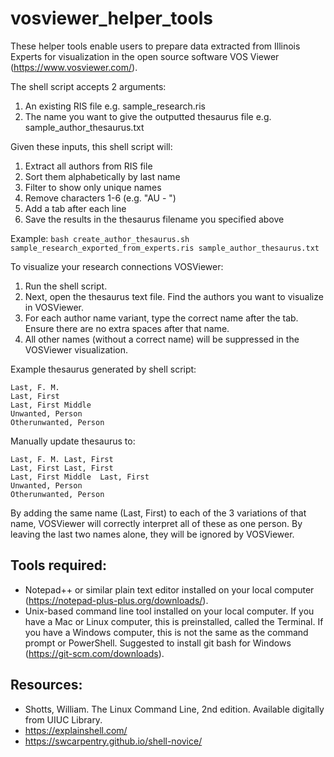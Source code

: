 # vosviewer_helper_tools

These helper tools enable users to prepare data extracted from Illinois Experts for visualization in the open source software VOS Viewer (https://www.vosviewer.com/).

The shell script accepts 2 arguments:
1) An existing RIS file e.g. sample_research.ris
2) The name you want to give the outputted thesaurus file e.g. sample_author_thesaurus.txt

Given these inputs, this shell script will:
1) Extract all authors from RIS file
2) Sort them alphabetically by last name
3) Filter to show only unique names
4) Remove characters 1-6 (e.g. "AU  - ")
5) Add a tab after each line
6) Save the results in the thesaurus filename you specified above

Example:
```bash create_author_thesaurus.sh sample_research_exported_from_experts.ris sample_author_thesaurus.txt```

To visualize your research connections VOSViewer: 
1) Run the shell script. 
2) Next, open the thesaurus text file. Find the authors you want to visualize in VOSViewer.
3) For each author name variant, type the correct name after the tab. Ensure there are no extra spaces after that name.
4) All other names (without a correct name) will be suppressed in the VOSViewer visualization.

Example thesaurus generated by shell script:
```
Last, F. M.	
Last, First	
Last, First Middle	
Unwanted, Person	
Otherunwanted, Person	
```

Manually update thesaurus to:
```
Last, F. M.	Last, First
Last, First	Last, First
Last, First Middle	Last, First
Unwanted, Person	
Otherunwanted, Person	
```

By adding the same name (Last, First) to each of the 3 variations of that name, VOSViewer will correctly interpret all of these as one person. By leaving the last two names alone, they will be ignored by VOSViewer.

## Tools required: 
- Notepad++ or similar plain text editor installed on your local computer (https://notepad-plus-plus.org/downloads/). 
- Unix-based command line tool installed on your local computer. If you have a Mac or Linux computer, this is preinstalled, called the Terminal. If you have a Windows computer, this is not the same as the command prompt or PowerShell. Suggested to install git bash for Windows (https://git-scm.com/downloads).  

## Resources:
- Shotts, William. The Linux Command Line, 2nd edition. Available digitally from UIUC Library.
- https://explainshell.com/
- https://swcarpentry.github.io/shell-novice/
